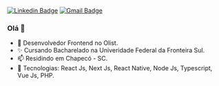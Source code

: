 [![Linkedin Badge](https://img.shields.io/badge/-LinkedIn-blue?style=for-the-badge&logo=Linkedin&logoColor=white&link=https://www.linkedin.com/in/felipe-schons-nagel-2643571a4/)](https://www.linkedin.com/in/felipe-schons-nagel-2643571a4/)
[![Gmail Badge](https://img.shields.io/badge/-Gmail-c14438?style=for-the-badge&logo=Gmail&logoColor=white&link=mailto:felipesnagel@gmail.com)](mailto:felipesnagel@gmail.com)

### Olá 👋

- 🔭 Desenvolvedor Frontend no Olist.
- :sparkles: Cursando Bacharelado na Univeridade Federal da Fronteira Sul.
- 📫 Residindo em Chapecó - SC.
- 🚀 Tecnologias: React Js, Next Js, React Native, Node Js, Typescript, Vue Js, PHP.
